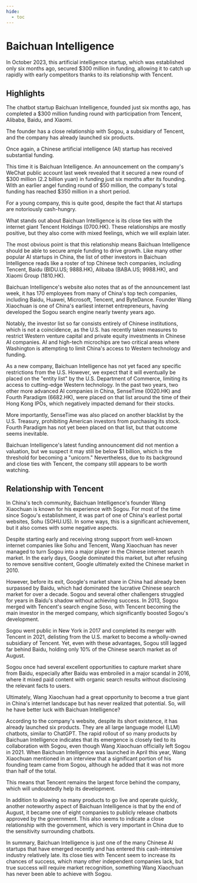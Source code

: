 ```yaml
---
hide:
  - toc
---
```


# Baichuan Intelligence

In October 2023, this artificial intelligence startup, which was established only six months ago, secured $300 million in funding, allowing it to catch up rapidly with early competitors thanks to its relationship with Tencent.

## Highlights

The chatbot startup Baichuan Intelligence, founded just six months ago, has completed a $300 million funding round with participation from Tencent, Alibaba, Baidu, and Xiaomi.

The founder has a close relationship with Sogou, a subsidiary of Tencent, and the company has already launched six products.

Once again, a Chinese artificial intelligence (AI) startup has received substantial funding.

This time it is Baichuan Intelligence. An announcement on the company's WeChat public account last week revealed that it secured a new round of $300 million (2.2 billion yuan) in funding just six months after its founding. With an earlier angel funding round of $50 million, the company's total funding has reached $350 million in a short period.

For a young company, this is quite good, despite the fact that AI startups are notoriously cash-hungry.

What stands out about Baichuan Intelligence is its close ties with the internet giant Tencent Holdings (0700.HK). These relationships are mostly positive, but they also come with mixed feelings, which we will explain later.

The most obvious point is that this relationship means Baichuan Intelligence should be able to secure ample funding to drive growth. Like many other popular AI startups in China, the list of other investors in Baichuan Intelligence reads like a roster of top Chinese tech companies, including Tencent, Baidu (BIDU.US; 9888.HK), Alibaba (BABA.US; 9988.HK), and Xiaomi Group (1810.HK).

Baichuan Intelligence's website also notes that as of the announcement last week, it has 170 employees from many of China's top tech companies, including Baidu, Huawei, Microsoft, Tencent, and ByteDance. Founder Wang Xiaochuan is one of China's earliest internet entrepreneurs, having developed the Sogou search engine nearly twenty years ago.

Notably, the investor list so far consists entirely of Chinese institutions, which is not a coincidence, as the U.S. has recently taken measures to restrict Western venture capital and private equity investments in Chinese AI companies. AI and high-tech microchips are two critical areas where Washington is attempting to limit China's access to Western technology and funding.

As a new company, Baichuan Intelligence has not yet faced any specific restrictions from the U.S. However, we expect that it will eventually be placed on the "entity list" by the U.S. Department of Commerce, limiting its access to cutting-edge Western technology. In the past two years, two other more advanced AI companies in China, SenseTime (0020.HK) and Fourth Paradigm (6682.HK), were placed on that list around the time of their Hong Kong IPOs, which negatively impacted demand for their stocks.

More importantly, SenseTime was also placed on another blacklist by the U.S. Treasury, prohibiting American investors from purchasing its stock. Fourth Paradigm has not yet been placed on that list, but that outcome seems inevitable.

Baichuan Intelligence's latest funding announcement did not mention a valuation, but we suspect it may still be below $1 billion, which is the threshold for becoming a "unicorn." Nevertheless, due to its background and close ties with Tencent, the company still appears to be worth watching.

## Relationship with Tencent

In China's tech community, Baichuan Intelligence's founder Wang Xiaochuan is known for his experience with Sogou. For most of the time since Sogou's establishment, it was part of one of China's earliest portal websites, Sohu (SOHU.US). In some ways, this is a significant achievement, but it also comes with some negative aspects.

Despite starting early and receiving strong support from well-known internet companies like Sohu and Tencent, Wang Xiaochuan has never managed to turn Sogou into a major player in the Chinese internet search market. In the early days, Google dominated this market, but after refusing to remove sensitive content, Google ultimately exited the Chinese market in 2010.

However, before its exit, Google's market share in China had already been surpassed by Baidu, which had dominated the lucrative Chinese search market for over a decade. Sogou and several other challengers struggled for years in Baidu's shadow without achieving success. In 2013, Sogou merged with Tencent's search engine Soso, with Tencent becoming the main investor in the merged company, which significantly boosted Sogou's development.

Sogou went public in New York in 2017 and completed its merger with Tencent in 2021, delisting from the U.S. market to become a wholly-owned subsidiary of Tencent. Yet, even with these advantages, Sogou still lagged far behind Baidu, holding only 10% of the Chinese search market as of August.

Sogou once had several excellent opportunities to capture market share from Baidu, especially after Baidu was embroiled in a major scandal in 2016, where it mixed paid content with organic search results without disclosing the relevant facts to users.

Ultimately, Wang Xiaochuan had a great opportunity to become a true giant in China's internet landscape but has never realized that potential. So, will he have better luck with Baichuan Intelligence?

According to the company's website, despite its short existence, it has already launched six products. They are all large language model (LLM) chatbots, similar to ChatGPT. The rapid rollout of so many products by Baichuan Intelligence indicates that its emergence is closely tied to its collaboration with Sogou, even though Wang Xiaochuan officially left Sogou in 2021. When Baichuan Intelligence was launched in April this year, Wang Xiaochuan mentioned in an interview that a significant portion of his founding team came from Sogou, although he added that it was not more than half of the total.

This means that Tencent remains the largest force behind the company, which will undoubtedly help its development.

In addition to allowing so many products to go live and operate quickly, another noteworthy aspect of Baichuan Intelligence is that by the end of August, it became one of eight companies to publicly release chatbots approved by the government. This also seems to indicate a close relationship with the government, which is very important in China due to the sensitivity surrounding chatbots.

In summary, Baichuan Intelligence is just one of the many Chinese AI startups that have emerged recently and has entered this cash-intensive industry relatively late. Its close ties with Tencent seem to increase its chances of success, which many other independent companies lack, but true success will require market recognition, something Wang Xiaochuan has never been able to achieve with Sogou.

